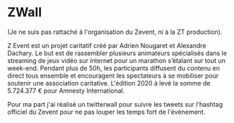 # ZWall 

(Je ne suis pas rattaché à l'organisation du Zevent, ni à la ZT production).

Z Event est un projet caritatif créé par Adrien Nougaret et Alexandre Dachary. Le but est de rassembler plusieurs animateurs spécialisés dans le streaming de jeux vidéo sur internet pour un marathon s’étalant sur tout un week-end. Pendant plus de 50h, les participants diffusent du contenu en direct tous ensemble et encouragent les spectateurs à se mobiliser pour soutenir une association caritative. 
L'édition 2020 à levé la somme de 5.724.377 € pour Amnesty International.

Pour ma part j'ai réalisé un twitterwall pour suivre les tweets sur l'hashtag officiel du Zevent pour ne pas louper les temps fort de l'évènement.
